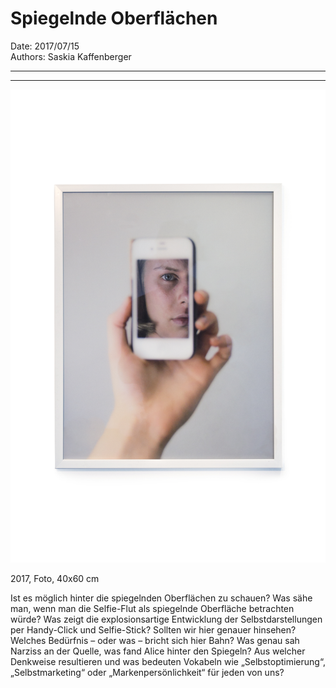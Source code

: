 # Spiegelnde Oberflächen

Date: 2017/07/15  
Authors: Saskia Kaffenberger

---
---

![](DSC09006.jpg)

2017, Foto, 40x60 cm

Ist es möglich hinter die spiegelnden Oberflächen zu schauen? Was sähe man, wenn man die Selfie-Flut als spiegelnde Oberfläche betrachten würde? Was zeigt die explosionsartige Entwicklung der Selbstdarstellungen per Handy-Click und Selfie-Stick? Sollten wir hier genauer hinsehen? Welches Bedürfnis – oder was – bricht sich hier Bahn? Was genau sah Narziss an der Quelle, was fand Alice hinter den Spiegeln? Aus welcher Denkweise resultieren und was bedeuten Vokabeln wie „Selbstoptimierung“, „Selbstmarketing“ oder „Markenpersönlichkeit“ für jeden von uns?
